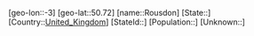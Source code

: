 ﻿---
location: [50.72,-3]
type: City
tags:
- geo/City


SpocWebEntityId: 33805
isDeleted: false
confidential: public

---
[geo-lon::-3]
[geo-lat::50.72]
[name::Rousdon]
[State::]
[Country::[United_Kingdom](geo/Continent/Europe/United_Kingdom.md)]
[StateId::]
[Population::]
[Unknown::]

